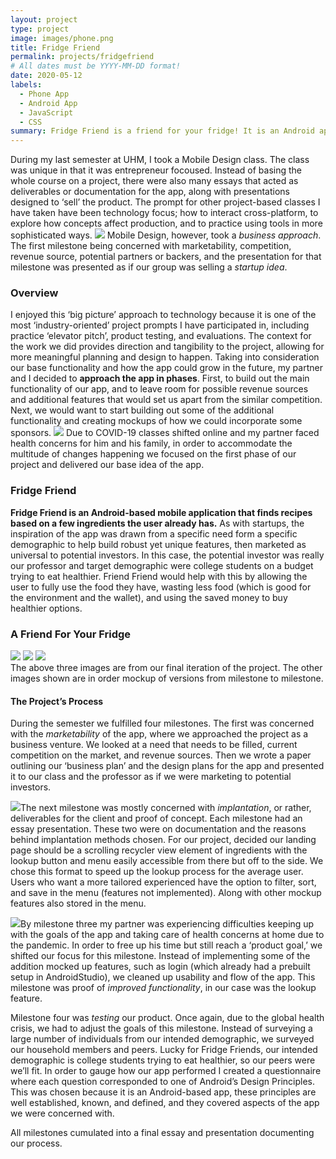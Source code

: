 ```yaml
---
layout: project
type: project
image: images/phone.png
title: Fridge Friend
permalink: projects/fridgefriend
# All dates must be YYYY-MM-DD format!
date: 2020-05-12
labels:
  - Phone App
  - Android App
  - JavaScript
  - CSS 
summary: Fridge Friend is a friend for your fridge! It is an Android app that looks up recipes based on what is in the user’s fridge. 
---
```


During my last semester at UHM, I took a Mobile Design class. The class was unique in that it was entrepreneur focoused. Instead of basing the whole course on a project, there were also many essays that acted as deliverables or documentation for the app, along with presentations designed to ‘sell’ the product. The prompt for other project-based classes I have taken have been technology focus; how to interact cross-platform, to explore how concepts affect production, and to practice using tools in more sophisticated ways. <img class="ui tiny right floated rounded image" src="../images/ff_mokup1.png"> Mobile Design, however, took a *business approach*. The first milestone being concerned with marketability, competition, revenue source, potential partners or backers, and the presentation for that milestone was presented as if our group was selling a *startup idea*. 

### Overview 
I enjoyed this ‘big picture’ approach to technology because it is one of the most ‘industry-oriented’ project prompts I have participated in, including practice ‘elevator pitch’, product testing, and evaluations. The context for the work we did provides direction and tangibility to the project, allowing for more meaningful planning and design to happen. Taking into consideration our base functionality and how the app could grow in the future, my partner and I decided to **approach the app in phases**. First, to build out the main functionality of our app, and to leave room for possible revenue sources and additional features that would set us apart from the similar competition. Next, we would want to start building out some of the additional functionality and creating mockups of how we could incorporate some sponsors. [<img class="ui tiny right circular floated image" src="../images/phone.png">](https://www.clipartmax.com/download/m2i8K9A0Z5A0H7i8_mobile-phone-social-studies-clipart-explore-pictures-phone-clipart-transparent-background/)
Due to COVID-19 classes shifted online and my partner faced health concerns for him and his family, in order to accommodate the multitude of changes happening we focused on the first phase of our project and delivered our base idea of the app. 

### Fridge Friend 

**Fridge Friend is an Android-based mobile application that finds recipes based on a few ingredients the user already has.** As with startups, the inspiration of the app was drawn from a specific need form a specific demographic to help build robust yet unique features, then marketed as universal to potential investors. In this case, the potential investor was really our professor and target demographic were college students on a budget trying to eat healthier. Friend Friend would help with this by allowing the user to fully use the food they have, wasting less food (which is good for the environment and the wallet), and using the saved money to buy healthier options. 


### A Friend For Your Fridge

<div class="ui small rounded images">
  <img class="ui image" src="../images/phone1.png">
  <img class="ui image" src="../images/phone2.png">
 <img class="ui image" src="../images/phone3.png">
</div>
The above three images are from our final iteration of the project. The other images shown are in order mockup of versions from milestone to milestone. 

#### The Project’s Process
During the semester we fulfilled four milestones. The first was concerned with the *marketability* of the app, where we approached the project as a business venture. We looked at a need that needs to be filled, current competition on the market, and revenue sources. Then we wrote a paper outlining our ‘business plan’ and the design plans for the app and presented it to our class and the professor as if we were marketing to potential investors. 

<img class="ui meduim left floated rounded image" src="../images/ff_mokup2.png">The next milestone was mostly concerned with *implantation*, or rather, deliverables for the client and proof of concept. Each milestone had an essay presentation. These two were on documentation and the reasons behind implantation methods chosen. For our project, decided our landing page should be a scrolling recycler view element of ingredients with the lookup button and menu easily accessible from there but off to the side. We chose this format to speed up the lookup process for the average user. Users who want a more tailored experienced have the option to filter, sort, and save in the menu (features not implemented). Along with other mockup features also stored in the menu. 

<img class="ui tiny right floated rounded image" src="../images/ff_mokup3.png">By milestone three my partner was experiencing difficulties keeping up with the goals of the app and taking care of health concerns at home due to the pandemic. In order to free up his time but still reach a ‘product goal,’ we shifted our focus for this milestone. Instead of implementing some of the addition mocked up features, such as login (which already had a prebuilt setup in AndroidStudio), we cleaned up usability and flow of the app. This milestone was proof of *improved functionality*, in our case was the lookup feature. 

Milestone four was *testing* our product. Once again, due to the global health crisis, we had to adjust the goals of this milestone. Instead of surveying a large number of individuals from our intended demographic, we surveyed our household members and peers. Lucky for Fridge Friends, our intended demographic is college students trying to eat healthier, so our peers were we’ll fit. In order to gauge how our app performed I created a questionnaire where each question corresponded to one of Android’s Design Principles. This was chosen because it is an Android-based app, these principles are well established, known, and defined, and they covered aspects of the app we were concerned with. 

All milestones cumulated into a final essay and presentation documenting our process. 
